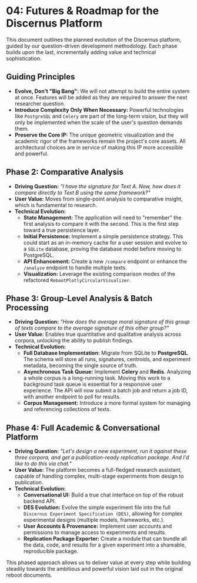 # 04: Futures & Roadmap for the Discernus Platform

This document outlines the planned evolution of the Discernus platform, guided by our question-driven development methodology. Each phase builds upon the last, incrementally adding value and technical sophistication.

## Guiding Principles
- **Evolve, Don't "Big Bang":** We will not attempt to build the entire system at once. Features will be added as they are required to answer the next researcher question.
- **Introduce Complexity Only When Necessary:** Powerful technologies like `PostgreSQL` and `Celery` are part of the long-term vision, but they will only be implemented when the scale of the user's question demands them.
- **Preserve the Core IP:** The unique geometric visualization and the academic rigor of the frameworks remain the project's core assets. All architectural choices are in service of making this IP more accessible and powerful.

## Phase 2: Comparative Analysis

- **Driving Question:** *"I have the signature for Text A. Now, how does it compare directly to Text B using the same framework?"*
- **User Value:** Moves from single-point analysis to comparative insight, which is fundamental to research.
- **Technical Evolution:**
    - **State Management:** The application will need to "remember" the first analysis to compare it with the second. This is the first step toward a true persistence layer.
    - **Initial Persistence:** Implement a simple persistence strategy. This could start as an in-memory cache for a user session and evolve to a `SQLite` database, proving the database model before moving to PostgreSQL.
    - **API Enhancement:** Create a new `/compare` endpoint or enhance the `/analyze` endpoint to handle multiple texts.
    - **Visualization:** Leverage the existing comparison modes of the refactored `RebootPlotlyCircularVisualizer`.

## Phase 3: Group-Level Analysis & Batch Processing

- **Driving Question:** *"How does the average moral signature of this group of texts compare to the average signature of this other group?"*
- **User Value:** Enables true quantitative and qualitative analysis across corpora, unlocking the ability to publish findings.
- **Technical Evolution:**
    - **Full Database Implementation:** Migrate from SQLite to **PostgreSQL**. The schema will store all runs, signatures, centroids, and experiment metadata, becoming the single source of truth.
    - **Asynchronous Task Queue:** Implement **Celery** and **Redis**. Analyzing a whole corpus is a long-running task. Moving this work to a background task queue is essential for a responsive user experience. The API will now submit a batch job and return a job ID, with another endpoint to poll for results.
    - **Corpus Management:** Introduce a more formal system for managing and referencing collections of texts.

## Phase 4: Full Academic & Conversational Platform

- **Driving Question:** *"Let's design a new experiment, run it against these three corpora, and get a publication-ready replication package. And I'd like to do this via chat."*
- **User Value:** The platform becomes a full-fledged research assistant, capable of handling complex, multi-stage experiments from design to publication.
- **Technical Evolution:**
    - **Conversational UI:** Build a true chat interface on top of the robust backend API.
    - **DES Evolution:** Evolve the simple experiment file into the full `Discernus Experiment Specification (DES)`, allowing for complex experimental designs (multiple models, frameworks, etc.).
    - **User Accounts & Provenance:** Implement user accounts and permissions to manage access to experiments and results.
    - **Replication Package Exporter:** Create a module that can bundle all the data, code, and results for a given experiment into a shareable, reproducible package.

This phased approach allows us to deliver value at every step while building steadily towards the ambitious and powerful vision laid out in the original reboot documents. 